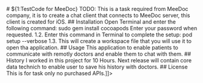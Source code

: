<snippet>
<content>
# ${1:TestCode for MeeDoc}
TODO: This is a task required from MeeDoc company, it is to create a chat client that connects to MeeDoc server, this client is created for iOS.
## Installation
Open Terminal and enter the following command:
sudo gem install cocoapods
Enter your password when requested.
1.2. Enter this command in Terminal to complete the setup:
pod setup --verbose
1.3. This will create a workspace file that you will use it to open tha application.
## Usage
This application to enable patients to communicate with remotly doctors and enable them to chat with them.
## History
I worked in this project for 10 Hours.
Next release will contain core data technich to enable user to save his history with doctors.
## License
This is for task only no purchased APIs.]]></content>
</snippet>